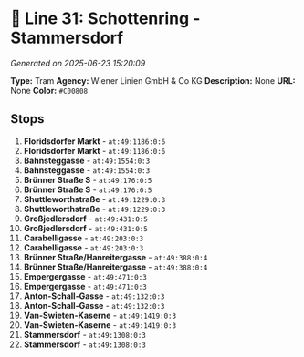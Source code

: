 # 🚊 Line 31: Schottenring - Stammersdorf

*Generated on 2025-06-23 15:20:09*

**Type:** Tram
**Agency:** Wiener Linien GmbH & Co KG
**Description:** None
**URL:** None
**Color:** `#C00808`

## Stops

1. **Floridsdorfer Markt** - `at:49:1186:0:6`
2. **Floridsdorfer Markt** - `at:49:1186:0:6`
3. **Bahnsteggasse** - `at:49:1554:0:3`
4. **Bahnsteggasse** - `at:49:1554:0:3`
5. **Brünner Straße S** - `at:49:176:0:5`
6. **Brünner Straße S** - `at:49:176:0:5`
7. **Shuttleworthstraße** - `at:49:1229:0:3`
8. **Shuttleworthstraße** - `at:49:1229:0:3`
9. **Großjedlersdorf** - `at:49:431:0:5`
10. **Großjedlersdorf** - `at:49:431:0:5`
11. **Carabelligasse** - `at:49:203:0:3`
12. **Carabelligasse** - `at:49:203:0:3`
13. **Brünner Straße/Hanreitergasse** - `at:49:388:0:4`
14. **Brünner Straße/Hanreitergasse** - `at:49:388:0:4`
15. **Empergergasse** - `at:49:471:0:3`
16. **Empergergasse** - `at:49:471:0:3`
17. **Anton-Schall-Gasse** - `at:49:132:0:3`
18. **Anton-Schall-Gasse** - `at:49:132:0:3`
19. **Van-Swieten-Kaserne** - `at:49:1419:0:3`
20. **Van-Swieten-Kaserne** - `at:49:1419:0:3`
21. **Stammersdorf** - `at:49:1308:0:3`
22. **Stammersdorf** - `at:49:1308:0:3`